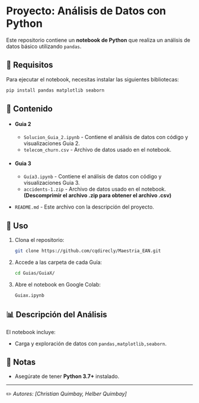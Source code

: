 # Proyecto: Análisis de Datos con Python

Este repositorio contiene un **notebook de Python** que realiza un análisis de datos básico utilizando `pandas`.

## 📌 Requisitos

Para ejecutar el notebook, necesitas instalar las siguientes bibliotecas:

```bash
pip install pandas matplotlib seaborn
```

## 📂 Contenido

- #### Guia 2
   - `Solucion_Guia_2.ipynb` - Contiene el análisis de datos con código y visualizaciones Guia 2.
   - `telecom_churn.csv` - Archivo de datos usado en el notebook.
- #### Guia 3
   - `Guía3.ipynb` - Contiene el análisis de datos con código y visualizaciones Guia 3.
   - `accidents-1.zip` - Archivo de datos usado en el notebook. **(Descomprimir el archivo .zip para obtener el archivo .csv)**

- `README.md` - Este archivo con la descripción del proyecto.

## 🚀 Uso

1. Clona el repositorio:
   ```bash
   git clone https://github.com/cqdirecly/Maestria_EAN.git
   ```
2. Accede a las carpeta de cada Guía:
   ```bash
   cd Guias/GuiaX/
   ```
3. Abre el notebook en Google Colab:
   ```bash
   Guiax.ipynb
   ```

## 📊 Descripción del Análisis

El notebook incluye:

- Carga y exploración de datos con `pandas,matplotlib,seaborn`.


## 📝 Notas

- Asegúrate de tener **Python 3.7+** instalado.

---

✏️ *Autores: [Christian Quimbay, Helber Quimbay]*

